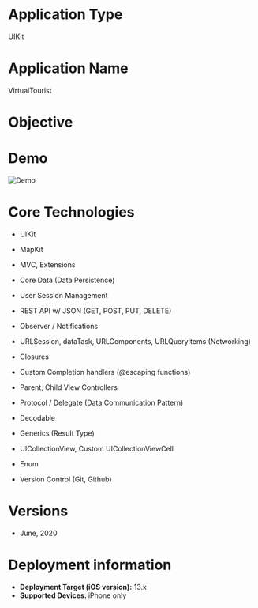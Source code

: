 # Application Type
UIKit

# Application Name
VirtualTourist

# Objective



# Demo
![Demo](Demo_10092020.gif)

# Core Technologies

- UIKit

- MapKit

- MVC, Extensions

- Core Data (Data Persistence)

- User Session Management

- REST API w/ JSON (GET, POST, PUT, DELETE)

- Observer / Notifications

- URLSession, dataTask, URLComponents, URLQueryItems (Networking)

- Closures

- Custom Completion handlers (@escaping functions)

- Parent, Child View Controllers

- Protocol / Delegate (Data Communication Pattern)

- Decodable

- Generics (Result Type)

- UICollectionView, Custom UICollectionViewCell

- Enum

- Version Control (Git, Github)


# Versions
- June, 2020

# Deployment information

- <strong>Deployment Target (iOS version):</strong> 13.x
- <strong>Supported Devices: </strong>iPhone only
